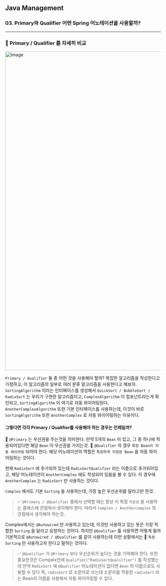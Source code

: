 ## Java Management

### 03. Primary와 Qualifier 어떤 Spring 어노테이션을 사용할까?

---

### 📌 Primary / Qualifier 를 자세히 비교

<img width="1032" alt="Image" src="https://github.com/user-attachments/assets/33bc0a87-0f47-482c-9835-b259084a17a3" />

`Primary / Qualifier` 둘 중 어떤 것을 사용해야 할까?
복잡한 알고리즘을 작성한다고 가정하고, 이 알고리즘의 일부로 여러 분류 알고리즘을 사용한다고 해보자.
`SortingAlgorithm` 이라는 인터페이스를 생성해서 `QuickSort / BubbleSort / RadixSort` 는 우리가 구현한 알고리즘이고, `ComplexAlgorithm` 이 컴포넌트라는게 확인되고, `SortingAlgorithm` 이 여기로 자동 와이어링된다.
`AnotherComplexAlgorithm` 또한 기본 인터페이스를 사용하는데, 이것이 바로 `SortingAlgorithm` 또한 `AnotherComplex` 로 자동 와이어링하는 이유이다.

#### 그렇다면 각각 Primary / Qualifier를 사용해야 하는 경우는 언제일까?

📌 `@Primary` 는 우선권을 주는것을 의미한다. 만약 5개의 `Bean` 이 있고, 그 중 하나에 적용되어있다면 해당 `Bean` 이 우선권을 가지는것.
📌 `@Qualifier` 의 경우 `특정 Bean이 자동 와이어링` 되어야 한다. 해당 어노테이션의 역할은 `특정하게 지정된 Bean` 을 자동 와이어링하는 것이다.

현재 `RadixSort` 에 추가되어 있는데 `RadixSortQualifier` 라는 이름으로 추가되어있고, 해당 어노테이션이 `AnotherComplex` 에도 작성되어 있음을 볼 수 있다. 이 경우에 `AnotherComplex` 는 `RadixSort` 만 사용하는 것이다.

`Complex` 에서도 기본 `Sorting` 을 사용하는데, 가장 높은 우선순위를 달라고만 한것.

> ✅ `@Primary / @Qualifier` 중에서 선택할 때는 항상 이 특정 `의존성` 을 사용하는 클래스에 관점에서 생각해야 한다. 따라서 `Complex / Anothercomplex` 의 관점에서 생각해야 하는것.

Complex에서는 `@Autowired` 만 사용하고 있는데, 이것만 사용하고 있는 뜻은 가장 적합한 `Sorting` 을 달라고 요청하는 것이다.
하지만 `@Qualifier` 를 사용하면 어떻게 될까 기본적으로 `@Autowired / @Qualifier` 를 같이 사용하는데 이런 상황에서는 📍 `특정 Sorting` 만 사용하고자 한다고 말하는 것이다.

> ✅ `@Qualifier` 가 `@Primary` 보다 우선순위가 높다는 것을 기억해야 한다. 또한 중요한것은 Compelx안에 `Qualifier("RadixSortQualilfier")` 를 작성했는데 만약 `RadixSort` 에 `@Qualifier` 어노테이션이 없다면 `Bean` 의 이름으로도 사용할 수 있다 즉, `radixSort` 로 소문자로 쓰는데 소문자를 적용한 `radixSort` 라는 Bean의 이름을 사용해서 자동 와이어링할 수 있다.
